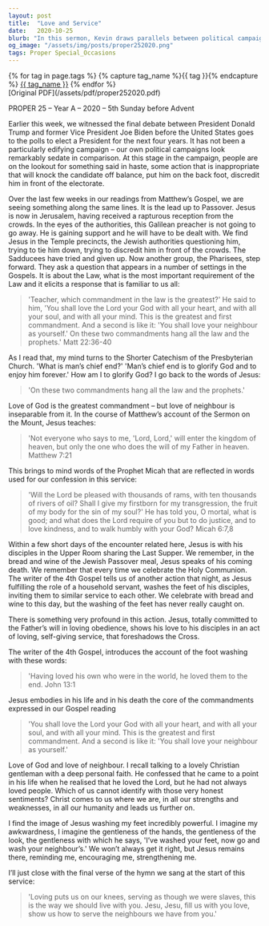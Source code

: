 ```yaml
---
layout: post
title:  "Love and Service"
date:   2020-10-25
blurb: "In this sermon, Kevin draws parallels between political campaigns and the challenges Jesus faced from authorities. He emphasizes the greatest commandments: to love God and love our neighbor, as reflected in Jesus' teachings and actions. The sermon concludes with a call to embody these commandments through loving, self-giving service, inspired by Jesus washing the disciples' feet."
og_image: "/assets/img/posts/proper252020.png"
tags: Proper Special_Occasions
---    
```

<div class="tag-pills">
  {% for tag in page.tags %}
    {% capture tag_name %}{{ tag }}{% endcapture %}
    <a href="{{ site.baseurl }}/tag/{{ tag_name }}" class="tag-pill">{{ tag_name }}</a>
  {% endfor %}
</div>
[Original PDF](/assets/pdf/proper252020.pdf)

PROPER 25 – Year A – 2020 – 5th Sunday before Advent

Earlier this week, we witnessed the final debate between President Donald Trump and former Vice President Joe Biden before the United States goes to the polls to elect a President for the next four years. It has not been a particularly edifying campaign – our own political campaigns look remarkably sedate in comparison. At this stage in the campaign, people are on the lookout for something said in haste, some action that is inappropriate that will knock the candidate off balance, put him on the back foot, discredit him in front of the electorate.

Over the last few weeks in our readings from Matthew’s Gospel, we are seeing something along the same lines. It is the lead up to Passover. Jesus is now in Jerusalem, having received a rapturous reception from the crowds. In the eyes of the authorities, this Galilean preacher is not going to go away. He is gaining support and he will have to be dealt with. We find Jesus in the Temple precincts, the Jewish authorities questioning him, trying to tie him down, trying to discredit him in front of the crowds. The Sadducees have tried and given up. Now another group, the Pharisees, step forward. They ask a question that appears in a number of settings in the Gospels. It is about the Law, what is the most important requirement of the Law and it elicits a response that is familiar to us all:

> 'Teacher, which commandment in the law is the greatest?' He said to him, 'You shall love the Lord your God with all your heart, and with all your soul, and with all your mind. This is the greatest and first commandment. And a second is like it: 'You shall love your neighbour as yourself.' On these two commandments hang all the law and the prophets.' Matt 22:36-40

As I read that, my mind turns to the Shorter Catechism of the Presbyterian Church. 'What is man’s chief end?' 'Man’s chief end is to glorify God and to enjoy him forever.' How am I to glorify God? I go back to the words of Jesus:

> 'On these two commandments hang all the law and the prophets.'

Love of God is the greatest commandment – but love of neighbour is inseparable from it. In the course of Matthew’s account of the Sermon on the Mount, Jesus teaches:

> 'Not everyone who says to me, 'Lord, Lord,' will enter the kingdom of heaven, but only the one who does the will of my Father in heaven. Matthew 7:21

This brings to mind words of the Prophet Micah that are reflected in words used for our confession in this service:

> 'Will the Lord be pleased with thousands of rams, with ten thousands of rivers of oil? Shall I give my firstborn for my transgression, the fruit of my body for the sin of my soul?' He has told you, O mortal, what is good; and what does the Lord require of you but to do justice, and to love kindness, and to walk humbly with your God? Micah 6:7,8

Within a few short days of the encounter related here, Jesus is with his disciples in the Upper Room sharing the Last Supper. We remember, in the bread and wine of the Jewish Passover meal, Jesus speaks of his coming death. We remember that every time we celebrate the Holy Communion. The writer of the 4th Gospel tells us of another action that night, as Jesus fulfilling the role of a household servant, washes the feet of his disciples, inviting them to similar service to each other. We celebrate with bread and wine to this day, but the washing of the feet has never really caught on.

There is something very profound in this action. Jesus, totally committed to the Father’s will in loving obedience, shows his love to his disciples in an act of loving, self-giving service, that foreshadows the Cross.

The writer of the 4th Gospel, introduces the account of the foot washing with these words:

> 'Having loved his own who were in the world, he loved them to the end. John 13:1

Jesus embodies in his life and in his death the core of the commandments expressed in our Gospel reading

> 'You shall love the Lord your God with all your heart, and with all your soul, and with all your mind. This is the greatest and first commandment. And a second is like it: 'You shall love your neighbour as yourself.'

Love of God and love of neighbour. I recall talking to a lovely Christian gentleman with a deep personal faith. He confessed that he came to a point in his life when he realised that he loved the Lord, but he had not always loved people. Which of us cannot identify with those very honest sentiments? Christ comes to us where we are, in all our strengths and weaknesses, in all our humanity and leads us further on.

I find the image of Jesus washing my feet incredibly powerful. I imagine my awkwardness, I imagine the gentleness of the hands, the gentleness of the look, the gentleness with which he says, 'I’ve washed your feet, now go and wash your neighbour’s.' We won’t always get it right, but Jesus remains there, reminding me, encouraging me, strengthening me.

I’ll just close with the final verse of the hymn we sang at the start of this service:

> 'Loving puts us on our knees, serving as though we were slaves, this is the way we should live with you. Jesu, Jesu, fill us with you love, show us how to serve the neighbours we have from you.'
